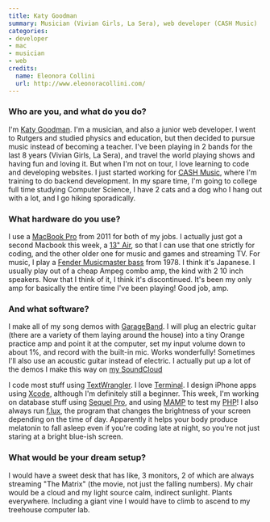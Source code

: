 ```yaml
---
title: Katy Goodman
summary: Musician (Vivian Girls, La Sera), web developer (CASH Music)
categories:
- developer
- mac
- musician
- web
credits:
  name: Eleonora Collini
  url: http://www.eleonoracollini.com/
---
```


### Who are you, and what do you do?

I'm [Katy Goodman](http://www.iamkatygoodman.com/ "Katy's website."). I'm a musician, and also a junior web developer. I went to Rutgers and studied physics and education, but then decided to pursue music instead of becoming a teacher. I've been playing in 2 bands for the last 8 years (Vivian Girls, La Sera), and travel the world playing shows and having fun and loving it. But when I'm not on tour, I love learning to code and developing websites. I just started working for [CASH Music][cash-music], where I'm training to do backend development. In my spare time, I'm going to college full time studying Computer Science, I have 2 cats and a dog who I hang out with a lot, and I go hiking sporadically.

### What hardware do you use?

I use a [MacBook Pro][macbook-pro] from 2011 for both of my jobs. I actually just got a second Macbook this week, a [13" Air][macbook-air], so that I can use that one strictly for coding, and the other older one for music and games and streaming TV. For music, I play a [Fender Musicmaster bass][musicmaster] from 1978. I think it's Japanese. I usually play out of a cheap Ampeg combo amp, the kind with 2 10 inch speakers. Now that I think of it, I think it's discontinued. It's been my only amp for basically the entire time I've been playing! Good job, amp.

### And what software?

I make all of my song demos with [GarageBand][]. I will plug an electric guitar (there are a variety of them laying around the house) into a tiny Orange practice amp and point it at the computer, set my input volume down to about 1%, and record with the built-in mic. Works wonderfully! Sometimes I'll also use an acoustic guitar instead of electric. I actually put up a lot of the demos I make this way on [my SoundCloud](https://soundcloud.com/laseramusic/ "Katy's SoundCloud account.")

I code most stuff using [TextWrangler][]. I love [Terminal][]. I design iPhone apps using [Xcode][], although I'm definitely still a beginner. This week, I'm working on database stuff using [Sequel Pro][sequel-pro], and using [MAMP][] to test my [PHP][]! I also always run [f.lux][], the program that changes the brightness of your screen depending on the time of day. Apparently it helps your body produce melatonin to fall asleep even if you're coding late at night, so you're not just staring at a bright blue-ish screen.

### What would be your dream setup?

I would have a sweet desk that has like, 3 monitors, 2 of which are always streaming "The Matrix" (the movie, not just the falling numbers). My chair would be a cloud and my light source calm, indirect sunlight. Plants everywhere. Including a giant vine I would have to climb to ascend to my treehouse computer lab.

[musicmaster]: https://en.wikipedia.org/wiki/Fender_Musicmaster "An electric guitar."
[macbook-pro]: https://www.apple.com/macbook-pro/ "A laptop."
[macbook-air]: https://www.apple.com/macbook-air/ "A very thin laptop."
[garageband]: https://www.apple.com/mac/garageband/ "An audio recording and editing tool for the Mac."
[textwrangler]: http://www.barebones.com/products/textwrangler/ "A free, powerful text editor for the Mac."
[terminal]: https://en.wikipedia.org/wiki/Terminal_(OS_X) "A console application included with Mac OS X."
[sequel-pro]: http://www.sequelpro.com/ "A MySQL GUI for the Mac."
[f.lux]: https://justgetflux.com/ "A tool to make the colour of your screen adapt to the current time of day."
[mamp]: https://www.mamp.info/en/ "A one-click Mac solution for Apache, MySQL, PHP."
[cash-music]: https://cashmusic.org/ "An open source platform for musicians."
[xcode]: https://en.wikipedia.org/wiki/Xcode "An IDE for Mac developers."
[php]: http://php.net/ "An interpreted scripting language."
